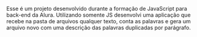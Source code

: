 Esse é um projeto desenvolvido durante a formação de JavaScript para back-end da Alura. 
Utilizando somente JS desenvolvi uma aplicação que recebe na pasta de arquivos qualquer texto, conta as palavras e gera um arquivo novo com uma descrição das palavras duplicadas por parágrafo.
